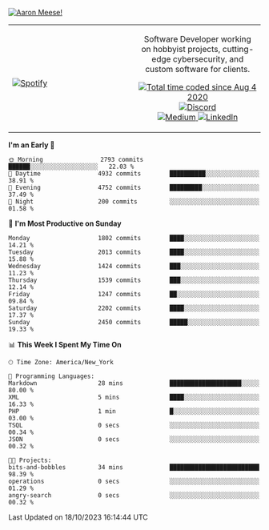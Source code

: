 [![Aaron Meese!](https://user-images.githubusercontent.com/17814535/88975338-a2aabf00-d27f-11ea-963f-8a19608716b4.png)](https://github.com/ajmeese7/readme-ascii "README ASCII")

<!-- Modified from project here: https://github.com/novatorem/novatorem -->
<table width="100%">
  <tr>
  <td width="50%">

&nbsp; <br> [![Spotify](https://ajmeese7.vercel.app/api/spotify)](https://open.spotify.com/user/ajmeese)

  </td>
  <td width="50%">
    <p align="center">
    Software Developer working on hobbyist projects, cutting-edge cybersecurity, and custom software for clients.
    </p>
    <p align="center">
      <a href="https://wakatime.com/@f726891d-3b02-46cd-9b60-e8c59f9e2b14">
        <img src="https://wakatime.com/badge/user/f726891d-3b02-46cd-9b60-e8c59f9e2b14.svg" alt="Total time coded since Aug 4 2020" title="WakaTime" />
      </a>
      <a href="http://link.aaronmeese.com/discord">
        <img src="https://img.shields.io/badge/discord-ajmeese7%234835-369?style=flat-square&logo=discord&logoColor=white&color=purple" alt="Discord" title="Discord">
      </a>
      <br />
      <a href="https://link.aaronmeese.com/medium">
        <img src="https://img.shields.io/badge/medium-ajmeese7-1DB954?style=flat-square&logo=medium&logoColor=white" alt="Medium" title="Medium">
      </a>
      <a href="https://link.aaronmeese.com/linkedin">
        <img src="https://img.shields.io/badge/linkedIn-aaronmeese-1DB954?style=flat-square&logo=linkedin&logoColor=white&color=blue" alt="LinkedIn" title="LinkedIn">
      </a>
    </p>
  </td>

</table>

[//]: <> (The `&nbsp;` is to have Aphelion take up more space)

<!--START_SECTION:waka-->
**I'm an Early 🐤** 

```text
🌞 Morning                2793 commits        ██████░░░░░░░░░░░░░░░░░░░   22.03 % 
🌆 Daytime                4932 commits        ██████████░░░░░░░░░░░░░░░   38.91 % 
🌃 Evening                4752 commits        █████████░░░░░░░░░░░░░░░░   37.49 % 
🌙 Night                  200 commits         ░░░░░░░░░░░░░░░░░░░░░░░░░   01.58 % 
```
📅 **I'm Most Productive on Sunday** 

```text
Monday                   1802 commits        ████░░░░░░░░░░░░░░░░░░░░░   14.21 % 
Tuesday                  2013 commits        ████░░░░░░░░░░░░░░░░░░░░░   15.88 % 
Wednesday                1424 commits        ███░░░░░░░░░░░░░░░░░░░░░░   11.23 % 
Thursday                 1539 commits        ███░░░░░░░░░░░░░░░░░░░░░░   12.14 % 
Friday                   1247 commits        ██░░░░░░░░░░░░░░░░░░░░░░░   09.84 % 
Saturday                 2202 commits        ████░░░░░░░░░░░░░░░░░░░░░   17.37 % 
Sunday                   2450 commits        █████░░░░░░░░░░░░░░░░░░░░   19.33 % 
```


📊 **This Week I Spent My Time On** 

```text
🕑︎ Time Zone: America/New_York

💬 Programming Languages: 
Markdown                 28 mins             ████████████████████░░░░░   80.00 % 
XML                      5 mins              ████░░░░░░░░░░░░░░░░░░░░░   16.33 % 
PHP                      1 min               █░░░░░░░░░░░░░░░░░░░░░░░░   03.00 % 
TSQL                     0 secs              ░░░░░░░░░░░░░░░░░░░░░░░░░   00.34 % 
JSON                     0 secs              ░░░░░░░░░░░░░░░░░░░░░░░░░   00.32 % 

🐱‍💻 Projects: 
bits-and-bobbles         34 mins             █████████████████████████   98.39 % 
operations               0 secs              ░░░░░░░░░░░░░░░░░░░░░░░░░   01.29 % 
angry-search             0 secs              ░░░░░░░░░░░░░░░░░░░░░░░░░   00.32 % 
```


 Last Updated on 18/10/2023 16:14:44 UTC
<!--END_SECTION:waka-->

